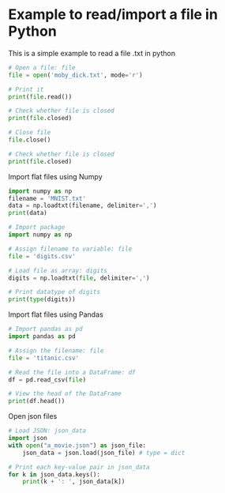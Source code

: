 # Example to read/import a file in Python

This is a simple example to read a file .txt in python
```python
# Open a file: file
file = open('moby_dick.txt', mode='r')

# Print it
print(file.read())

# Check whether file is closed
print(file.closed)

# Close file
file.close()

# Check whether file is closed
print(file.closed)
```
Import flat files using Numpy

```python
import numpy as np
filename = 'MNIST.txt'
data = np.loadtxt(filename, delimiter=',')
print(data)
```
```python
# Import package
import numpy as np

# Assign filename to variable: file
file = 'digits.csv'

# Load file as array: digits
digits = np.loadtxt(file, delimiter=',')

# Print datatype of digits
print(type(digits))
```
Import flat files using Pandas
```python
# Import pandas as pd
import pandas as pd

# Assign the filename: file
file = 'titanic.csv'

# Read the file into a DataFrame: df
df = pd.read_csv(file)

# View the head of the DataFrame
print(df.head())
```
Open json files
```python
# Load JSON: json_data
import json
with open("a_movie.json") as json_file:
    json_data = json.load(json_file) # type = dict

# Print each key-value pair in json_data
for k in json_data.keys():
    print(k + ': ', json_data[k])
    
```

